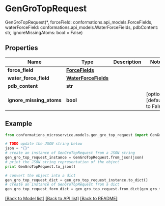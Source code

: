 # GenGroTopRequest

GenGroTopRequest(*, forceField: conformations.api_models.ForceFields, waterForceField: conformations.api_models.WaterForceFields, pdbContent: str, ignoreMissingAtoms: bool = False)

## Properties

Name | Type | Description | Notes
------------ | ------------- | ------------- | -------------
**force_field** | [**ForceFields**](ForceFields.md) |  | 
**water_force_field** | [**WaterForceFields**](WaterForceFields.md) |  | 
**pdb_content** | **str** |  | 
**ignore_missing_atoms** | **bool** |  | [optional] [default to False]

## Example

```python
from conformations_microservice.models.gen_gro_top_request import GenGroTopRequest

# TODO update the JSON string below
json = "{}"
# create an instance of GenGroTopRequest from a JSON string
gen_gro_top_request_instance = GenGroTopRequest.from_json(json)
# print the JSON string representation of the object
print GenGroTopRequest.to_json()

# convert the object into a dict
gen_gro_top_request_dict = gen_gro_top_request_instance.to_dict()
# create an instance of GenGroTopRequest from a dict
gen_gro_top_request_form_dict = gen_gro_top_request.from_dict(gen_gro_top_request_dict)
```
[[Back to Model list]](../README.md#documentation-for-models) [[Back to API list]](../README.md#documentation-for-api-endpoints) [[Back to README]](../README.md)


